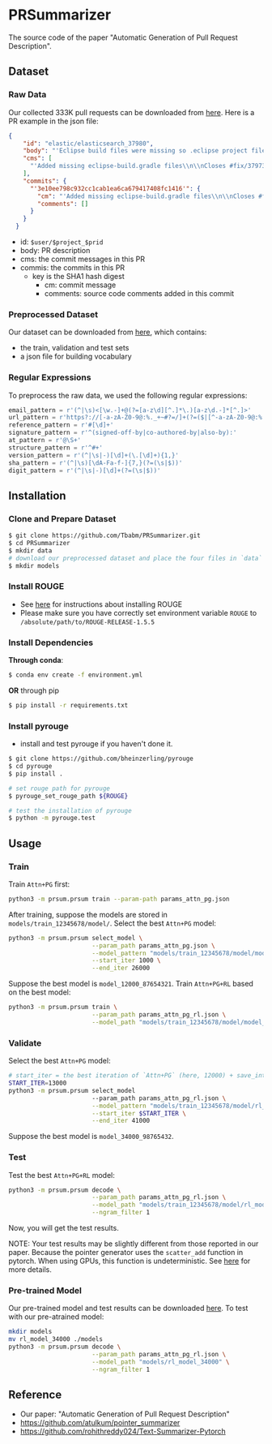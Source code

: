 # PRSummarizer

The source code of the paper "Automatic Generation of Pull Request Description".

## Dataset
### Raw Data

Our collected 333K pull requests can be downloaded from [here](https://drive.google.com/drive/folders/1VMByXOEmJDQL_JQY6l63NRiveUySY-Sq?usp=sharing). Here is a PR example in the json file:

```json
{
    "id": "elastic/elasticsearch_37980",
    "body": "'Eclipse build files were missing so .eclipse project files were not being generated.\\r\\nCloses #37973\\r\\n\\r\\n'",
    "cms": [
      "'Added missing eclipse-build.gradle files\\n\\nCloses #fix/37973'"
    ],
    "commits": {
      "'3e10ee798c932cc1cab1ea6ca679417408fc1416'": {
        "cm": "'Added missing eclipse-build.gradle files\\n\\nCloses #fix/37973'",
        "comments": []
      }
    }
  }
```

- id: `$user/$project_$prid`
- body: PR description
- cms: the commit messages in this PR
- commis: the commits in this PR
    - key is the SHA1 hash digest
        - cm: commit message
        - comments: source code comments added in this commit

### Preprocessed Dataset

Our dataset can be downloaded from [here](https://drive.google.com/drive/folders/1VMByXOEmJDQL_JQY6l63NRiveUySY-Sq?usp=sharing), which contains:

- the train, validation and test sets
- a json file for building vocabulary

### Regular Expressions

To preprocess the raw data, we used the following regular expressions:

```python
email_pattern = r'(^|\s)<[\w.-]+@(?=[a-z\d][^.]*\.)[a-z\d.-]*[^.]>'
url_pattern = r'https?://[-a-zA-Z0-9@:%._+~#?=/]+(?=($|[^-a-zA-Z0-9@:%._+~#?=/]))'
reference_pattern = r'#[\d]+'
signature_pattern = r'^(signed-off-by|co-authored-by|also-by):'
at_pattern = r'@\S+'
structure_pattern = r'^#+'
version_pattern = r'(^|\s|-)[\d]+(\.[\d]+){1,}'
sha_pattern = r'(^|\s)[\dA-Fa-f-]{7,}(?=(\s|$))'
digit_pattern = r'(^|\s|-)[\d]+(?=(\s|$))'
```

## Installation
### Clone and Prepare Dataset
```bash
$ git clone https://github.com/Tbabm/PRSummarizer.git
$ cd PRSummarizer
$ mkdir data
# download our preprocessed dataset and place the four files in `data`
$ mkdir models
```

### Install ROUGE
- See [here](https://gist.github.com/Tbabm/65b5d8a3adb9845d55ce27143913e3b2) for instructions about installing ROUGE
- Please make sure you have correctly set environment variable `ROUGE` to `/absolute/path/to/ROUGE-RELEASE-1.5.5`

### Install Dependencies
**Through conda**:

```bash
$ conda env create -f environment.yml
```

**OR** through pip

```bash
$ pip install -r requirements.txt
```

### Install pyrouge
- install and test pyrouge if you haven't done it.

```bash
$ git clone https://github.com/bheinzerling/pyrouge
$ cd pyrouge
$ pip install .

# set rouge path for pyrouge
$ pyrouge_set_rouge_path ${ROUGE}

# test the installation of pyrouge
$ python -m pyrouge.test
```

## Usage 
### Train

Train `Attn+PG` first:

```bash
python3 -m prsum.prsum train --param-path params_attn_pg.json
```

After training, suppose the models are stored in `models/train_12345678/model/`. Select the best `Attn+PG` model:

```bash
python3 -m prsum.prsum select_model \
                       --param_path params_attn_pg.json \
                       --model_pattern "models/train_12345678/model/model_{}_" \
                       --start_iter 1000 \
                       --end_iter 26000
```

Suppose the best model is `model_12000_87654321`. Train `Attn+PG+RL` based on the best model:

```bash
python3 -m prsum.prsum train \
                       --param_path params_attn_pg_rl.json \
                       --model_path "models/train_12345678/model/model_12000_87654321"
```

### Validate

Select the best `Attn+PG` model:

```bash
# start_iter = the best iteration of `Attn+PG` (here, 12000) + save_interval (here, 1000)
START_ITER=13000
python3 -m prsum.prsum select_model
                       --param_path params_attn_pg_rl.json \
                       --model_pattern "models/train_12345678/model/rl_model_{}_" \
                       --start_iter $START_ITER \
                       --end_iter 41000
```

Suppose the best model is `model_34000_98765432`.

### Test

Test the best `Attn+PG+RL` model:

```bash
python3 -m prsum.prsum decode \
                       --param_path params_attn_pg_rl.json \
                       --model_path "models/train_12345678/model/rl_model_34000_98765432" \
                       --ngram_filter 1
```

Now, you will get the test results.

NOTE: Your test results may be slightly different from those reported in our paper. Because the pointer generator uses the `scatter_add` function in pytorch. When using GPUs, this function is undeterministic. See [here](https://pytorch.org/docs/stable/notes/randomness.html) for more details.

### Pre-trained Model

Our pre-trained model and test results can be downloaded [here](https://drive.google.com/drive/folders/1VMByXOEmJDQL_JQY6l63NRiveUySY-Sq?usp=sharing). To test with our pre-atrained model:

```bash
mkdir models
mv rl_model_34000 ./models
python3 -m prsum.prsum decode \
                       --param_path params_attn_pg_rl.json \
                       --model_path "models/rl_model_34000" \
                       --ngram_filter 1
``` 

## Reference

- Our paper: "Automatic Generation of Pull Request Description"
- https://github.com/atulkum/pointer_summarizer
- https://github.com/rohithreddy024/Text-Summarizer-Pytorch
